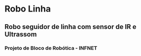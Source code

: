 # Robo Linha
## Robo seguidor de linha com sensor de IR e Ultrassom
### Projeto de Bloco de Robótica - INFNET


